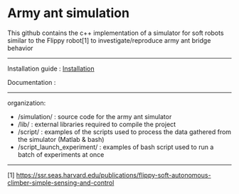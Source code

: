# Army ant simulation
This github contains the c++ implementation of a simulator for soft robots similar to the Flippy robot[1] to investigate/reproduce army ant bridge behavior

***
Installation guide : [Installation](../../wiki/Installation-guide)

Documentation :

***
organization:
  * /simulation/ :                source code for the army ant simulator
  * /lib/ :                       external libraries required to compile the project
  * /script/ :                    examples of the scripts used to process the data gathered from the simulator (Matlab & bash)
  * /script_launch_experiment/ :  examples of bash script used to run a batch of experiments at once





***
[1] https://ssr.seas.harvard.edu/publications/flippy-soft-autonomous-climber-simple-sensing-and-control
